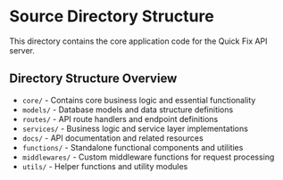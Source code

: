 # Source Directory Structure

This directory contains the core application code for the Quick Fix API server.

## Directory Structure Overview

- `core/` - Contains core business logic and essential functionality
- `models/` - Database models and data structure definitions
- `routes/` - API route handlers and endpoint definitions
- `services/` - Business logic and service layer implementations
- `docs/` - API documentation and related resources
- `functions/` - Standalone functional components and utilities
- `middlewares/` - Custom middleware functions for request processing
- `utils/` - Helper functions and utility modules